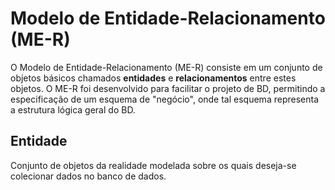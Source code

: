 # Modelo de Entidade-Relacionamento (ME-R)

O Modelo de Entidade-Relacionamento (ME-R) consiste em um conjunto de objetos básicos chamados **entidades** e **relacionamentos** entre estes objetos. O ME-R foi desenvolvido para facilitar o projeto de BD, permitindo a especificação de um esquema de "negócio", onde tal esquema representa a estrutura lógica geral do BD. 

## Entidade
Conjunto de objetos da realidade modelada sobre os quais deseja-se colecionar dados no banco de dados. 

